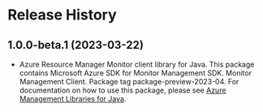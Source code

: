 # Release History

## 1.0.0-beta.1 (2023-03-22)

- Azure Resource Manager Monitor client library for Java. This package contains Microsoft Azure SDK for Monitor Management SDK. Monitor Management Client. Package tag package-preview-2023-04. For documentation on how to use this package, please see [Azure Management Libraries for Java](https://aka.ms/azsdk/java/mgmt).

